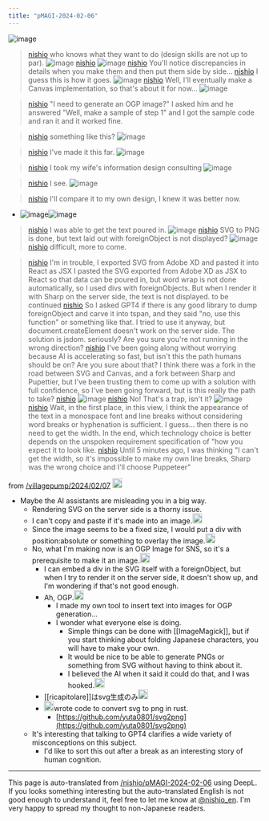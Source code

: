 ```yaml
---
title: "pMAGI-2024-02-06"
---
```


![image](https://gyazo.com/4e29cf4b399feaa5ed1dc752ad9b2d07/thumb/1000)




> [nishio](https://twitter.com/nishio/status/1754724994847010978/quick_promote_web/intro) who knows what they want to do (design skills are not up to par).
>  ![image](https://pbs.twimg.com/media/GFoI-2Fb0AApTgq?format=jpg&name=medium#.png)
> [nishio](https://twitter.com/nishio/status/1754725135477870653)
>  ![image](https://pbs.twimg.com/card_img/1754725137633710080/MmjOjjBQ?format=jpg&name=medium#.png)
> [nishio](https://twitter.com/nishio/status/1754725469797462255) You'll notice discrepancies in details when you make them and then put them side by side...
> [nishio](https://twitter.com/nishio/status/1754726407199248753) I guess this is how it goes.
>  ![image](https://pbs.twimg.com/media/GFoKU7ZaIAADD4f?format=jpg&name=medium#.png)
> [nishio](https://twitter.com/nishio/status/1754727141856674077) Well, I'll eventually make a Canvas implementation, so that's about it for now...
>  ![image](https://pbs.twimg.com/media/GFoK7RyaQAAwQDg?format=jpg&name=medium#.png)

> [nishio](https://twitter.com/nishio/status/1754792866067734570/quick_promote_web/intro) "I need to generate an OGP image?" I asked him and he answered "Well, make a sample of step 1" and I got the sample code and ran it and it worked fine.


> [nishio](https://twitter.com/nishio/status/1754799071766999460/quick_promote_web/intro) something like this?
>  ![image](https://pbs.twimg.com/media/GFpMc8Ta4AA3lo5?format=png&name=medium#.png)


> [nishio](https://twitter.com/nishio/status/1754818409920110987/quick_promote_web/intro) I've made it this far.
>  ![image](https://pbs.twimg.com/media/GFpeCi-bcAATTlO?format=jpg&name=medium#.png)


> [nishio](https://twitter.com/nishio/status/1754840866446041240/quick_promote_web/intro) I took my wife's information design consulting
>  ![image](https://pbs.twimg.com/media/GFpydqra4AANjys?format=jpg&name=medium#.png)

> [nishio](https://twitter.com/nishio/status/1754842744332468643) I see.
>  ![image](https://pbs.twimg.com/media/GFp0JzWakAAulMC?format=jpg&name=medium#.png)

> [nishio](https://twitter.com/nishio/status/1754844109117034548) I'll compare it to my own design, I knew it was better now.
- ![image](https://gyazo.com/4e29cf4b399feaa5ed1dc752ad9b2d07/thumb/1000)![image](https://gyazo.com/d27479df3ed09ad17fe6a7b850e2d874/thumb/1000)




> [nishio](https://twitter.com/nishio/status/1754859593761730908/quick_promote_web/intro) I was able to get the text poured in.
>  ![image](https://pbs.twimg.com/media/GFqDfUObQAA6w8l?format=jpg&name=medium#.png)
> [nishio](https://twitter.com/nishio/status/1754866272955756694) SVG to PNG is done, but text laid out with foreignObject is not displayed?
>  ![image](https://pbs.twimg.com/media/GFqJjxzWMAE7yLV?format=jpg&name=medium#.png)
> [nishio](https://twitter.com/nishio/status/1754872669973918075) difficult, more to come.


> [nishio](https://twitter.com/nishio/status/1754874830959046948/quick_promote_web/intro) I'm in trouble, I exported SVG from Adobe XD and pasted it into React as JSX I pasted the SVG exported from Adobe XD as JSX to React so that data can be poured in, but word wrap is not done automatically, so I used divs with foreignObjects. But when I render it with Sharp on the server side, the text is not displayed. to be continued
> [nishio](https://twitter.com/nishio/status/1754875417884852413) So I asked GPT4 if there is any good library to dump foreignObject and carve it into tspan, and they said "no, use this function" or something like that. I tried to use it anyway, but document.createElement doesn't work on the server side. The solution is jsdom. seriously? Are you sure you're not running in the wrong direction?
> [nishio](https://twitter.com/nishio/status/1754878357831819414) I've been going along without worrying because AI is accelerating so fast, but isn't this the path humans should be on? Are you sure about that? I think there was a fork in the road between SVG and Canvas, and a fork between Sharp and Pupettier, but I've been trusting them to come up with a solution with full confidence, so I've been going forward, but is this really the path to take?
> [nishio](https://twitter.com/nishio/status/1755022046881550510)
>  ![image](https://pbs.twimg.com/media/GFsXP6OboAAi346?format=jpg&name=medium#.png)
> [nishio](https://twitter.com/nishio/status/1755024049888170223) No! That's a trap, isn't it?
>  ![image](https://pbs.twimg.com/media/GFsZAMIboAAQzxp?format=jpg&name=medium#.png)
> [nishio](https://twitter.com/nishio/status/1755041467960377527) Wait, in the first place, in this view, I think the appearance of the text in a monospace font and line breaks without considering word breaks or hyphenation is sufficient. I guess... then there is no need to get the width.
>  In the end, which technology choice is better depends on the unspoken requirement specification of "how you expect it to look like.
> [nishio](https://twitter.com/nishio/status/1755041832105550102) Until 5 minutes ago, I was thinking "I can't get the width, so it's impossible to make my own line breaks, Sharp was the wrong choice and I'll choose Puppeteer"

from [/villagepump/2024/02/07](https://scrapbox.io/villagepump/2024/02/07)
<img src='https://scrapbox.io/api/pages/villagepump/nishio/icon' alt='/villagepump/nishio.icon' height="19.5"/>
- Maybe the AI assistants are misleading you in a big way.
    - Rendering SVG on the server side is a thorny issue.
    - I can't copy and paste if it's made into an image.<img src='https://scrapbox.io/api/pages/villagepump/inajob/icon' alt='/villagepump/inajob.icon' height="19.5"/>
    - Since the image seems to be a fixed size, I would put a div with position:absolute or something to overlay the image.<img src='https://scrapbox.io/api/pages/villagepump/inajob/icon' alt='/villagepump/inajob.icon' height="19.5"/>
    - No, what I'm making now is an OGP Image for SNS, so it's a prerequisite to make it an image.<img src='https://scrapbox.io/api/pages/villagepump/nishio/icon' alt='/villagepump/nishio.icon' height="19.5"/>
        - I can embed a div in the SVG itself with a foreignObject, but when I try to render it on the server side, it doesn't show up, and I'm wondering if that's not good enough.
        - Ah, OGP.<img src='https://scrapbox.io/api/pages/villagepump/inajob/icon' alt='/villagepump/inajob.icon' height="19.5"/>
            - I made my own tool to insert text into images for OGP generation...
            - I wonder what everyone else is doing.
                - Simple things can be done with [[ImageMagick]], but if you start thinking about folding Japanese characters, you will have to make your own.
                - It would be nice to be able to generate PNGs or something from SVG without having to think about it.
                - I believed the AI when it said it could do that, and I was hooked.<img src='https://scrapbox.io/api/pages/villagepump/nishio/icon' alt='/villagepump/nishio.icon' height="19.5"/>
        - [[ricapitolare]]はsvg生成のみ<img src='https://scrapbox.io/api/pages/villagepump/takker/icon' alt='/villagepump/takker.icon' height="19.5"/>
        - <img src='https://scrapbox.io/api/pages/villagepump/yuta0801/icon' alt='/villagepump/yuta0801.icon' height="19.5"/>wrote code to convert svg to png in rust.
            - [https://github.com/yuta0801/svg2png](https://github.com/yuta0801/svg2png)
    - It's interesting that talking to GPT4 clarifies a wide variety of misconceptions on this subject.
        - I'd like to sort this out after a break as an interesting story of human cognition.

---
This page is auto-translated from [/nishio/pMAGI-2024-02-06](https://scrapbox.io/nishio/pMAGI-2024-02-06) using DeepL. If you looks something interesting but the auto-translated English is not good enough to understand it, feel free to let me know at [@nishio_en](https://twitter.com/nishio_en). I'm very happy to spread my thought to non-Japanese readers.